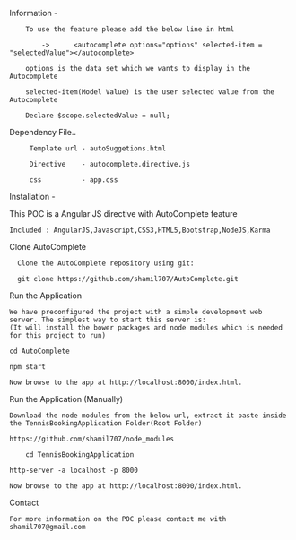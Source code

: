   
  Information -
  
  		To use the feature please add the below line in html
  
			->  	<autocomplete options="options" selected-item = "selectedValue"></autocomplete>
		  
		options is the data set which we wants to display in the Autocomplete
  
		selected-item(Model Value) is the user selected value from the Autocomplete

		Declare $scope.selectedValue = null;
  
  
  Dependency File..
  
		 Template url - autoSuggetions.html
		  
		 Directive    - autocomplete.directive.js
		  
		 css          - app.css
  
  Installation - 
  
  This POC is a Angular JS directive with AutoComplete feature
			
	Included : AngularJS,Javascript,CSS3,HTML5,Bootstrap,NodeJS,Karma

  Clone AutoComplete

      Clone the AutoComplete repository using git:

      git clone https://github.com/shamil707/AutoComplete.git
    
  Run the Application

	We have preconfigured the project with a simple development web server. The simplest way to start this server is:
	(It will install the bower packages and node modules which is needed for this project to run)
	
	cd AutoComplete
	
	npm start
	
	Now browse to the app at http://localhost:8000/index.html.
	
  Run the Application (Manually)

	Download the node modules from the below url, extract it paste inside the TennisBookingApplication Folder(Root Folder)
	
	https://github.com/shamil707/node_modules  
        
        cd TennisBookingApplication
        
	http-server -a localhost -p 8000
	
	Now browse to the app at http://localhost:8000/index.html.

 Contact

	For more information on the POC please contact me with shamil707@gmail.com
